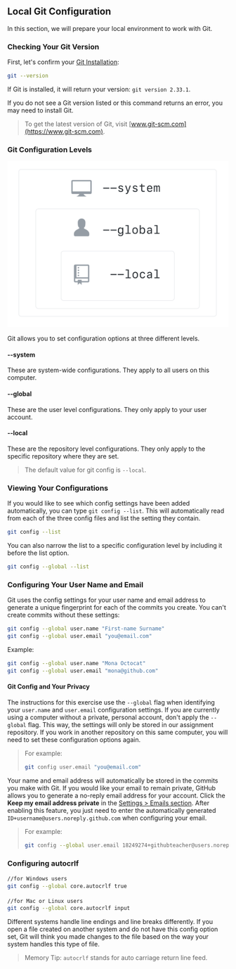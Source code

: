 ## Local Git Configuration

In this section, we will prepare your local environment to work with Git.

### Checking Your Git Version

First, let's confirm your [Git Installation](https://git-scm.com/downloads):

```sh
git --version
```

If Git is installed, it will return your version: `git version 2.33.1`.

If you do not see a Git version listed or this command returns an error, you may need to install Git.

> To get the latest version of Git, visit [www.git-scm.com](https://www.git-scm.com).

### Git Configuration Levels

![Git Configuration Levels](./img/config-levels.png)

Git allows you to set configuration options at three different levels.

#### --system

These are system-wide configurations. They apply to all users on this computer.

#### --global

These are the user level configurations. They only apply to your user account.

#### --local

These are the repository level configurations. They only apply to the specific repository where they are set.

> The default value for git config is `--local`.

### Viewing Your Configurations

If you would like to see which config settings have been added automatically, you can type `git config --list`. This will automatically read from each of the three config files and list the setting they contain.

```sh
git config --list
```

You can also narrow the list to a specific configuration level by including it before the list option.

```sh
git config --global --list
```

### Configuring Your User Name and Email

Git uses the config settings for your user name and email address to generate a unique fingerprint for each of the commits you create. You can't create commits without these settings:

```sh
git config --global user.name "First-name Surname"
git config --global user.email "you@email.com"
```

Example:

```sh
git config --global user.name "Mona Octocat"
git config --global user.email "mona@github.com"
```

#### Git Config and Your Privacy

The instructions for this exercise use the `--global` flag when identifying your `user.name` and `user.email` configuration settings. If you are currently using a computer without a private, personal account, don't apply the `--global` flag. This way, the settings will only be stored in our assignment repository. If you work in another repository on this same computer, you will need to set these configuration options again.

> For example:
>
> ```sh
> git config user.email "you@email.com"
>```

Your name and email address will automatically be stored in the commits you make with Git. If you would like your email to remain private, GitHub allows you to generate a no-reply email address for your account. Click the **Keep my email address private** in the [Settings > Emails section](https://github.com/settings/emails). After enabling this feature, you just need to enter the automatically generated `ID+username@users.noreply.github.com` when configuring your email.

> For example:
>
> ```sh
> git config --global user.email 18249274+githubteacher@users.noreply.github.com
> ```

### Configuring autocrlf

```sh
//for Windows users
git config --global core.autocrlf true

//for Mac or Linux users
git config --global core.autocrlf input
```

Different systems handle line endings and line breaks differently. If you open a file created on another system and do not have this config option set, Git will think you made changes to the file based on the way your system handles this type of file.

> Memory Tip: `autocrlf` stands for auto carriage return line feed.
